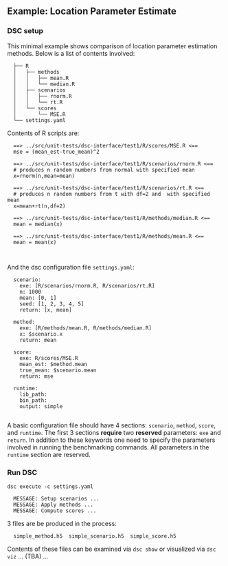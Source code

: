 ## Example: Location Parameter Estimate
### DSC setup
This minimal example shows comparison of location parameter estimation methods. Below is a list of contents involved:

```
  ├── R
  │   ├── methods
  │   │   ├── mean.R
  │   │   └── median.R
  │   ├── scenarios
  │   │   ├── rnorm.R
  │   │   └── rt.R
  │   └── scores
  │       └── MSE.R
  └── settings.yaml
```

Contents of R scripts are:

```
  ==> ../src/unit-tests/dsc-interface/test1/R/scores/MSE.R <==
  mse = (mean_est-true_mean)^2
  
  ==> ../src/unit-tests/dsc-interface/test1/R/scenarios/rnorm.R <==
  # produces n random numbers from normal with specified mean
  x=rnorm(n,mean=mean)
  
  ==> ../src/unit-tests/dsc-interface/test1/R/scenarios/rt.R <==
  # produces n random numbers from t with df=2 and  with specified mean
  x=mean+rt(n,df=2)
  
  ==> ../src/unit-tests/dsc-interface/test1/R/methods/median.R <==
  mean = median(x)
  
  ==> ../src/unit-tests/dsc-interface/test1/R/methods/mean.R <==
  mean = mean(x)
  
  
```

And the dsc configuration file  `settings.yaml`:

```
  scenario:
    exe: [R/scenarios/rnorm.R, R/scenarios/rt.R]
    n: 1000
    mean: [0, 1]
    seed: [1, 2, 3, 4, 5]
    return: [x, mean]
  
  method:
    exe: [R/methods/mean.R, R/methods/median.R]
    x: $scenario.x
    return: mean
  
  score:
    exe: R/scores/MSE.R
    mean_est: $method.mean
    true_mean: $scenario.mean
    return: mse
  
  runtime:
    lib_path:
    bin_path:
    output: simple
  
```

A basic configuration file should have 4 sections: `scenario`, `method`, `score`, and `runtime`. The first 3 sections **require** two **reserved** parameters: `exe` and `return`. In addition to these keywords one need to specify the parameters involved in running the benchmarking commands. All parameters in the `runtime` section are reserved.

### Run DSC
```
dsc execute -c settings.yaml
```

```
  MESSAGE: Setup scenarios ...
  MESSAGE: Apply methods ...
  MESSAGE: Compute scores ...
```

3 files are be produced in the process:

```
  simple_method.h5  simple_scenario.h5  simple_score.h5
```

Contents of these files can be examined via `dsc show` or visualized via `dsc viz` ... (TBA) ...
